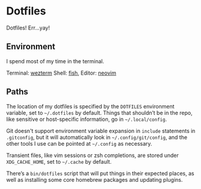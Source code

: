 # Dotfiles

Dotfiles! Err...yay!

## Environment

I spend most of my time in the terminal.

Terminal: [wezterm](https://wezfurlong.org/wezterm/) Shell:
[fish](https://fishshell.com), Editor: [neovim](http://neovim.io)

## Paths

The location of my dotfiles is specified by the `DOTFILES` environment variable,
set to `~/.dotfiles` by default. Things that shouldn’t be in the repo, like
sensitive or host-specific information, go in `~/.local/config`.

Git doesn't support environment variable expansion in `include` statements in
`.gitconfig`, but it will automatically look in `~/.config/git/config`, and the
other tools I use can be pointed at `~/.config` as necessary.

Transient files, like vim sessions or zsh completions, are stored under
`XDG_CACHE_HOME`, set to `~/.cache` by default.

There’s a `bin/dotfiles` script that will put things in their expected places,
as well as installing some core homebrew packages and updating plugins.
